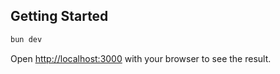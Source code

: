 ## Getting Started

```bash
bun dev
```

Open [http://localhost:3000](http://localhost:3000) with your browser to see the
result.
